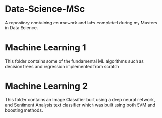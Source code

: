 # Data-Science-MSc
A repository containing coursework and labs completed during my Masters in Data Science.

# Machine Learning 1
This folder contains some of the fundamental ML algorithms such as decision trees and regression implemented from scratch

# Machine Learning 2
This folder contains an Image Classifier built using a deep neural network, and Sentiment Analysis text classifier which was built using both SVM and boosting methods.
